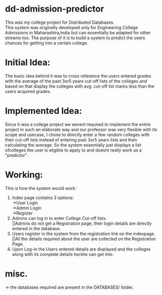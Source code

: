 # dd-admission-predictor

This was my college project for Distributed Databases.<br>
This system was originally developed only for Engineering College Admissions in Maharashtra,India but can essentially be adapted for other streams too.
The purpose of it is to build a system to predict the users chances for getting into a certain college.<br>

# Initial Idea:
The basic idea behind it was to cross reference the users entered grades with the average of the past 3or5 years cut-off lists of the      colleges and based on that display the colleges with avg. cut-off list marks less than the users acquired grades.

# Implemented Idea:
Since it was a college project we werent required to implement the entire project in such an elaborate way and our professor was very flexible with its scope and usecase, I chose to directly enter a few random colleges with their cut-off lists instead of entering past 3or5 years lists and then calculating the average. So the system essentially just displays a list ofcolleges the user is eligible to apply to and doesnt really work as a "predictor".  

# Working:
This is how the system would work:
1. Index page contains 3 options:<br>->User Login <br>->Admin Login <br>->Register
2. Admins can log in to enter College Cut-off lists.<br>||Admins do not get a Registration page, their login details are directly entered in the database.
3. Users register in the system from the registration link on the indexpage.<br> ||All the details required about the user are collected on the Registration Page.
4. Upon Log-in the Users entered details are displayed and the colleges along with its complete details he/she can get into. 

# misc.
-> the databases required are present in the DATABASES/ folder.<br>
